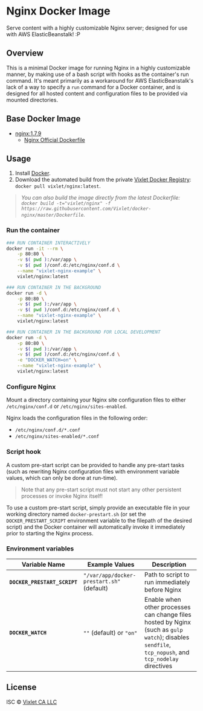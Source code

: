 # Nginx Docker Image

Serve content with a highly customizable Nginx server; designed for use with AWS ElasticBeanstalk! :P


## Overview
This is a minimal Docker image for running Nginx in a highly customizable manner, by making use of a bash script with hooks as the container's run command. It's meant primarily as a workaround for AWS ElasticBeanstalk's lack of a way to specify a `run` command for a Docker container, and is designed for all hosted content and configuration files to be provided via mounted directories.

## Base Docker Image
- [nginx:1.7.9](https://registry.hub.docker.com/_/nginx/)
    + [Nginx Official Dockerfile](https://github.com/nginxinc/docker-nginx/blob/master/Dockerfile)

## Usage
1. Install [Docker](https://www.docker.com/).
2. Download the automated build from the private [Vixlet Docker Registry](http://vixlet/): `docker pull vixlet/nginx:latest`.

> _You can also build the image directly from the latest Dockerfile: `docker build -t="vixlet/nginx" -f https://raw.githubusercontent.com/Vixlet/docker-nginx/master/Dockerfile`._

### Run the container
```sh
### RUN CONTAINER INTERACTIVELY
docker run -it --rm \
    -p 80:80 \
    -v $( pwd ):/var/app \
    -v $( pwd )/conf.d:/etc/nginx/conf.d \
    --name "vixlet-nginx-example" \
    vixlet/nginx:latest

### RUN CONTAINER IN THE BACKGROUND
docker run -d \
    -p 80:80 \
    -v $( pwd ):/var/app \
    -v $( pwd )/conf.d:/etc/nginx/conf.d \
    --name "vixlet-nginx-example" \
    vixlet/nginx:latest

### RUN CONTAINER IN THE BACKGROUND FOR LOCAL DEVELOPMENT
docker run -d \
    -p 80:80 \
    -v $( pwd ):/var/app \
    -v $( pwd )/conf.d:/etc/nginx/conf.d \
    -e "DOCKER_WATCH=on" \
    --name "vixlet-nginx-example" \
    vixlet/nginx:latest
```

### Configure Nginx
Mount a directory containing your Nginx site configuration files to either `/etc/nginx/conf.d` or `/etc/nginx/sites-enabled`.

Nginx loads the configuration files in the following order:
- `/etc/nginx/conf.d/*.conf`
- `/etc/nginx/sites-enabled/*.conf`

### Script hook
A custom pre-start script can be provided to handle any pre-start tasks (such as rewriting Nginx configuration files with environment variable values, which can only be done at run-time).

> Note that any pre-start script must not start any other persistent processes or invoke Nginx itself!

To use a custom pre-start script, simply provide an executable file in your working directory named `docker-prestart.sh` (or set the `DOCKER_PRESTART_SCRIPT` environment variable to the filepath of the desired script) and the Docker container will automatically invoke it immediately prior to starting the Nginx process.

### Environment variables

| Variable Name | Example Values | Description |
| ------------- | -------------- | ----------- |
| **`DOCKER_PRESTART_SCRIPT`** | `"/var/app/docker-prestart.sh"` (default) | Path to script to run immediately before Nginx |
| **`DOCKER_WATCH`** | `""` (default) or `"on"` | Enable when other processes can change files hosted by Nginx (such as `gulp watch`); disables `sendfile`, `tcp_nopush`, and `tcp_nodelay` directives |


## License

ISC © [Vixlet CA LLC](http://www.vixlet.com/)
